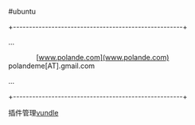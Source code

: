 #ubuntu  

+-----------------------------------------------------+

...

&emsp;&emsp;&emsp;&emsp;[www.polande.com](www.polande.com)
&emsp;&emsp;&emsp;&emsp;&emsp;&emsp;polandeme[AT].gmail.com

...

+-----------------------------------------------------+

插件管理[vundle](https://github.com/gmarik/Vundle.vim)
